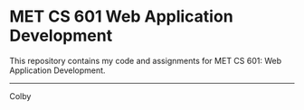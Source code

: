 # MET CS 601 Web Application Development

This repository contains my code and assignments for MET CS 601: Web Application Development.

---
Colby